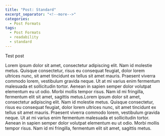 ```yaml
---
title: "Post: Standard"
excerpt_separator: "<!--more-->"
categories:
  - Post Formats
tags:
  - Post Formats
  - readability
  - standard
---
```


Test post

<!--more-->
Lorem ipsum dolor sit amet, consectetur adipiscing elit. Nam id molestie metus. Quisque consectetur, risus eu consequat feugiat, dolor lorem ultrices nunc, sit amet tincidunt ex tellus sit amet mauris. Praesent viverra commodo lorem, vestibulum gravida neque. Ut at mi varius enim fermentum malesuada et sollicitudin tortor. Aenean in sapien semper dolor volutpat elementum eu ut odio. Morbi mollis tempor risus. Nam id mi fringilla, fermentum elit sit amet, sagittis metus.Lorem ipsum dolor sit amet, consectetur adipiscing elit. Nam id molestie metus. Quisque consectetur, risus eu consequat feugiat, dolor lorem ultrices nunc, sit amet tincidunt ex tellus sit amet mauris. Praesent viverra commodo lorem, vestibulum gravida neque. Ut at mi varius enim fermentum malesuada et sollicitudin tortor. Aenean in sapien semper dolor volutpat elementum eu ut odio. Morbi mollis tempor risus. Nam id mi fringilla, fermentum elit sit amet, sagittis metus.